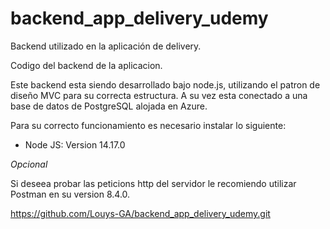 # backend_app_delivery_udemy
Backend utilizado en la aplicación de delivery.

Codigo del backend de la aplicacion.

Este backend esta siendo desarrollado bajo node.js, utilizando el patron de diseño MVC para su correcta estructura.
A su vez esta conectado a una base de datos de PostgreSQL alojada en Azure.

Para su correcto funcionamiento es necesario instalar lo siguiente:

- Node JS: Version 14.17.0

*Opcional*

Si deseea probar las peticions http del servidor le recomiendo utilizar Postman en su version 8.4.0.

https://github.com/Louys-GA/backend_app_delivery_udemy.git

